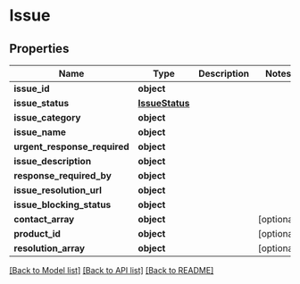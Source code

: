# Issue

## Properties
Name | Type | Description | Notes
------------ | ------------- | ------------- | -------------
**issue_id** | **object** |  | 
**issue_status** | [**IssueStatus**](IssueStatus.md) |  | 
**issue_category** | **object** |  | 
**issue_name** | **object** |  | 
**urgent_response_required** | **object** |  | 
**issue_description** | **object** |  | 
**response_required_by** | **object** |  | 
**issue_resolution_url** | **object** |  | 
**issue_blocking_status** | **object** |  | 
**contact_array** | **object** |  | [optional] 
**product_id** | **object** |  | [optional] 
**resolution_array** | **object** |  | [optional] 

[[Back to Model list]](../README.md#documentation-for-models) [[Back to API list]](../README.md#documentation-for-api-endpoints) [[Back to README]](../README.md)

